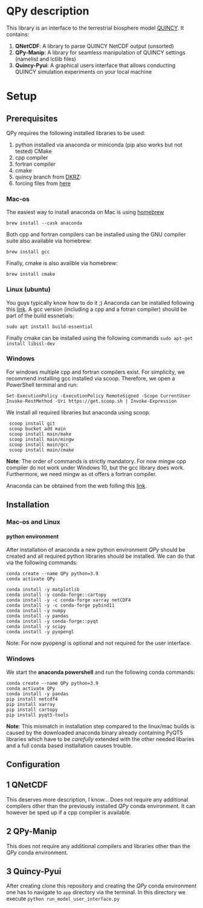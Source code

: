 # QPy description

This library is an interface to the terrestrial biosphere model [QUINCY](https://www.bgc-jena.mpg.de/en/bsi/projects/quincy). 
It contains:
1. **QNetCDF**: A library to parse QUINCY NetCDF output (unsorted)
2. **QPy-Manip**: A library for seamless manipulation of QUINCY settings (namelist and lctlib files)
3. **Quincy-Pyui**: A graphical users interface that allows conducting QUINCY simulation experiments on your local machine


# Setup 

## Prerequisites
QPy requires the following installed libraries to be used:
1. python installed via anaconda or miniconda (pip also works but not tested)
CMake
3. cpp compiler
4. fortran compiler
5. cmake
6. quincy branch from [DKRZ](https://gitlab.dkrz.de/quincy-community/quincy-model-developers/qs-development/-/tree/feature/cmake-build):
7. forcing files from [here](https://drive.google.com/drive/folders/1tAkXBJgkRycm99TdafUiNgu-5fvT0i8r)

### Mac-os
The easiest way to install anaconda on Mac is using [homebrew](https://brew.sh/)

`brew install --cask anaconda`

Both cpp and fortran compilers can be installed using the GNU
compiler suite also available via homebrew:

`brew install gcc`

Finally, cmake is also availble via homebrew:

`brew install cmake`

### Linux (ubuntu)

You guys typically know how to do it ;) 
Anaconda can be installed following this [link](https://phoenixnap.com/kb/install-anaconda-ubuntu).
A gcc version (including a cpp and a fotran compiler) should be part of the build essnetials:

`sudo apt install build-essential`

Finally cmake can be installed using the following commands
`sudo apt-get install libssl-dev`


### Windows

For windows multiple cpp and fortran compilers exist. For simplicity, we recommend installing gcc installed via scoop.
Therefore, we open a PowerShell terminal and run:
```
Set-ExecutionPolicy -ExecutionPolicy RemoteSigned -Scope CurrentUser
Invoke-RestMethod -Uri https://get.scoop.sh | Invoke-Expression
```

We install all required libraries but anaconda using scoop:
```
 scoop install git
 scoop bucket add main
 scoop install main/make
 scoop install main/mingw
 scoop install main/gcc
 scoop install main/cmake
```
**Note**: The order of commands is strictly mandatory. For now mingw cpp compiler do not work under Windows 10, but 
the gcc library does work. Furthermore, we need mingw as ot offers a fortran compiler.

Anaconda can be obtained from the web folling this [link]( https://repo.anaconda.com/archive/Anaconda3-2024.06-1-Windows-x86_64.exe).




## Installation

### Mac-os and Linux

#### python environment
After installation of anaconda a new python environment
*QPy* should be created and all required python libraries 
should be installed. We can do that via the following commands:

```
conda create --name QPy python=3.9
conda activate QPy

conda install -y matplotlib
conda install -y conda-forge::cartopy
conda install -y -c conda-forge xarray netCDF4 
conda install -y -c conda-forge pybind11
conda install -y numpy
conda install -y pandas
conda install -y conda-forge::pyqt
conda install -y scipy
conda install -y pyopengl
```
Note: For now pyopengl is optional and not required for the user interface.

### Windows
We start the **anaconda powershell** and run the following conda commands:
```
conda create --name QPy python=3.9
conda activate QPy
conda install -y pandas
pip install netcdf4
pip install xarray
pip install cartopy
pip install pyqt5-tools
```

**Note**: This mismatch in installation step compared to the linux/mac builds is caused by the downloaded anaconda binary already containing
PyQT5 libraries which have to be *carefully* extended with the other needed libaries and a full conda based
instlallation causes trouble. 
## Configuration

## 1 QNetCDF
This deserves more description, I know... 
Does not require any additional compilers other than the previously installed *QPy* conda environment.
It can however be sped up if a cpp compiler is available. 

## 2 QPy-Manip
This does not require any additional compilers and libraries other than the *QPy* conda environment.
## 3 Quincy-Pyui

After creating clone this repository and creating the *QPy* conda environment one has to navigate to
`app` directory via the terminal. In this directory we execute
`python run_model_user_interface.py` 


